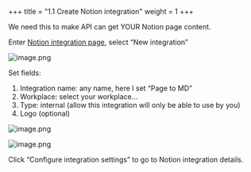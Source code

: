 +++
title = "1.1 Create Notion integration"
weight = 1
+++


We need this to make API can get YOUR Notion page content.


Enter [Notion integration page](https://www.notion.so/profile/integrations), select “New integration”


![image.png](https://prod-files-secure.s3.us-west-2.amazonaws.com/d5da4832-3825-4b06-9f7d-86c687d890a2/9e800581-8c13-4e79-8919-2f1031a6a3b8/image.png?X-Amz-Algorithm=AWS4-HMAC-SHA256&X-Amz-Content-Sha256=UNSIGNED-PAYLOAD&X-Amz-Credential=AKIAT73L2G45HZZMZUHI%2F20240907%2Fus-west-2%2Fs3%2Faws4_request&X-Amz-Date=20240907T184854Z&X-Amz-Expires=3600&X-Amz-Signature=644bce2c2b74449c60333ef4c6ad380da13ec99337bc1cf255dc47317219003f&X-Amz-SignedHeaders=host&x-id=GetObject)


Set fields:

1. Integration name: any name, here I set “Page to MD”
2. Workplace: select your workplace…
3. Type: internal (allow this integration will only be able to use by you)
4. Logo (optional)

![image.png](https://prod-files-secure.s3.us-west-2.amazonaws.com/d5da4832-3825-4b06-9f7d-86c687d890a2/e734c046-acca-42d7-9be2-c29a0506b9b9/image.png?X-Amz-Algorithm=AWS4-HMAC-SHA256&X-Amz-Content-Sha256=UNSIGNED-PAYLOAD&X-Amz-Credential=AKIAT73L2G45HZZMZUHI%2F20240907%2Fus-west-2%2Fs3%2Faws4_request&X-Amz-Date=20240907T184854Z&X-Amz-Expires=3600&X-Amz-Signature=670e8cfc88b0381a34b8fb554e1f0f7f2cb588e536fcbbe5fbca44848fdf1eec&X-Amz-SignedHeaders=host&x-id=GetObject)


![image.png](https://prod-files-secure.s3.us-west-2.amazonaws.com/d5da4832-3825-4b06-9f7d-86c687d890a2/807fefc0-1d20-484e-a8d9-aaf2284128a3/image.png?X-Amz-Algorithm=AWS4-HMAC-SHA256&X-Amz-Content-Sha256=UNSIGNED-PAYLOAD&X-Amz-Credential=AKIAT73L2G45HZZMZUHI%2F20240907%2Fus-west-2%2Fs3%2Faws4_request&X-Amz-Date=20240907T184854Z&X-Amz-Expires=3600&X-Amz-Signature=f89d300856368252a09e1934430e107425b32d17713e43decd3c7979d6398a0a&X-Amz-SignedHeaders=host&x-id=GetObject)


Click “Configure integration settings” to go to Notion integration details.


